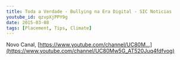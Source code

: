 ```yaml
---
title: Toda a Verdade - Bullying na Era Digital - SIC Noticias
youtube_id: qzvpXjPPY9g
date: 2015-03-08
tags: [Placement, Tips, Climate]
---
```

Novo Canal,  [https://www.youtube.com/channel/UC80M...](https://www.youtube.com/channel/UC80Mw5G_AT520Juq4fdfvog)
